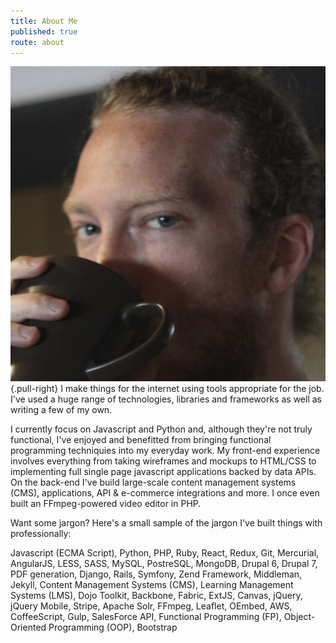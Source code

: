 ```yaml
---
title: About Me
published: true
route: about
---
```


![Jon Glick's Photo](jon-glick.jpg?cropResize=400,200){.pull-right} I make
things for the internet using tools appropriate for the job. I've used a huge
range of technologies, libraries and frameworks as well as writing a few of my
own.

I currently focus on Javascript and Python and, although they're not truly
functional, I've enjoyed and benefitted from bringing functional programming
techniquies into my everyday work. My front-end experience involves everything
from taking wireframes and mockups to HTML/CSS to implementing full single page
javascript applications backed by data APIs. On the back-end I've build
large-scale content management systems (CMS), applications, API & e-commerce
integrations and more. I once even built an FFmpeg-powered video editor in PHP.

Want some jargon? Here's a small sample of the jargon I've built things with
professionally:

Javascript (ECMA Script), Python, PHP, Ruby, React, Redux, Git, Mercurial,
AngularJS, LESS, SASS, MySQL, PostreSQL, MongoDB, Drupal 6, Drupal 7, PDF
generation, Django, Rails, Symfony, Zend Framework, Middleman, Jekyll, Content
Management Systems (CMS), Learning Management Systems (LMS), Dojo Toolkit,
Backbone, Fabric, ExtJS, Canvas, jQuery, jQuery Mobile, Stripe, Apache Solr,
FFmpeg, Leaflet, OEmbed, AWS, CoffeeScript, Gulp, SalesForce API, Functional
Programming (FP), Object-Oriented Programming (OOP), Bootstrap
